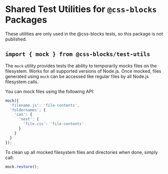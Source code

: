 # Shared Test Utilities for `@css-blocks` Packages

These utilities are only used in the @css-blocks tests, so this package is not published.

## `import { mock } from @css-blocks/test-utils`

The `mock` utility provides tests the ability to temporarily mocks files on the filesystem. Works for all supported versions of Node.js. Once mocked, files generated using `mock` can be accessed like regular files by all Node.js filesystem calls.

You can mock files using the following API:

```js
mock({
  'filename.js': 'file-contents',
  'foldernames': {
    'can': {
      'nest': {
        'file.css': 'file-contents'
      }
    }
  }
});
```

To clean up all mocked filesystem files and directories when done, simply call:

```js
mock.restore();
```
